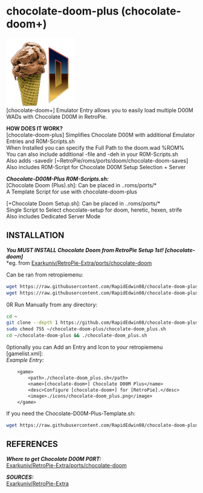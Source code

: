 # chocolate-doom-plus (chocolate-doom+)  
![chocolate-doom_plus.png](https://raw.githubusercontent.com/RapidEdwin08/chocolate-doom-plus/main/chocolate-doom_plus.png)  
[chocolate-doom+] Emulator Entry allows you to easily load multiple D00M WADs with Chocolate D00M in RetroPie.  

**HOW DOES IT WORK?**  
[chocolate-doom-plus] Simplifies Chocolate D00M with additional Emulator Entries and R0M-Scripts.sh  
When Installed you can specify the Full Path to the doom.wad %ROM%  
You can also include additional -file and -deh in your R0M-Scripts.sh  
Also adds -savedir [~RetroPie/roms/ports/doom/chocolate-doom-saves]  
Also includes R0M-Script for Chocolate D00M Setup Selection + Server  

***Chocolate-D00M-Plus R0M-Scripts.sh:***  
[Chocolate Doom (Plus).sh]: Can be placed in ..roms/ports/*  
A Template Script for use with chocolate-doom-plus  

[+Chocolate Doom Setup.sh]: Can be placed in ..roms/ports/*  
Single Script to Select chocolate-setup for doom, heretic, hexen, strife  
Also includes Dedicated Server Mode  

## INSTALLATION  
***You MUST INSTALL Chocolate Doom from RetroPie Setup 1st! [chocolate-doom]***  
*eg. from [Exarkuniv/RetroPie-Extra/ports/chocolate-doom](https://github.com/Exarkuniv/RetroPie-Extra/blob/master/scriptmodules/ports/chocolate-doom.sh)  

Can be ran from retropiemenu:  

```bash
wget https://raw.githubusercontent.com/RapidEdwin08/chocolate-doom-plus/main/chocolate-doom_plus.sh -P ~/RetroPie/retropiemenu
wget https://raw.githubusercontent.com/RapidEdwin08/chocolate-doom-plus/main/chocolate-doom_plus.png -P ~/RetroPie/retropiemenu/icons
```

0R Run Manually from any directory:  
```bash
cd ~
git clone --depth 1 https://github.com/RapidEdwin08/chocolate-doom-plus.git
sudo chmod 755 ~/chocolate-doom-plus/chocolate-doom_plus.sh
cd ~/chocolate-doom-plus && ./chocolate-doom_plus.sh

```

0ptionally you can Add an Entry and Icon to your retropiemenu [gamelist.xml]:  
*Example Entry:*  
```
	<game>
		<path>./chocolate-doom_plus.sh</path>
		<name>[chocolate-doom+] Chocolate D00M Plus</name>
		<desc>Configure [chocolate-doom+] for [RetroPie].</desc>
		<image>./icons/chocolate-doom_plus.png</image>
	</game>
```

If you need the Chocolate-D00M-Plus-Template.sh: 
```bash
wget https://raw.githubusercontent.com/RapidEdwin08/chocolate-doom-plus/main/Chocolate\ D00M\ \(Plus\).sh -P ~/RetroPie/roms/ports
```

## REFERENCES   
***Where to get Chocolate D00M P0RT:***  
[Exarkuniv/RetroPie-Extra/ports/chocolate-doom](https://github.com/Exarkuniv/RetroPie-Extra/blob/master/scriptmodules/ports/chocolate-doom.sh)  

***SOURCES:***  
[Exarkuniv/RetroPie-Extra](https://github.com/Exarkuniv/RetroPie-Extra)  
